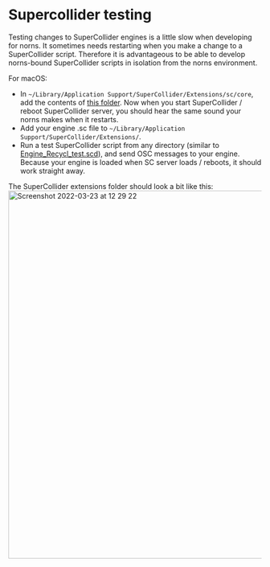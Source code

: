 # Supercollider testing

Testing changes to SuperCollider engines is a little slow when developing for norns. It sometimes needs restarting when you make a change to a SuperCollider script. Therefore it is advantageous to be able to develop norns-bound SuperCollider scripts in isolation from the norns environment.

For macOS:

- In `~/Library/Application Support/SuperCollider/Extensions/sc/core`, add the contents of [this folder](https://github.com/monome/norns/tree/main/sc/core). Now when you start SuperCollider / reboot SuperCollider server, you should hear the same sound your norns makes when it restarts.
- Add your engine .sc file to `~/Library/Application Support/SuperCollider/Extensions/`.
- Run a test SuperCollider script from any directory (similar to [Engine_Recycl_test.scd](https://github.com/simioliolio/recycl/blob/master/sctesting/Engine_Recycle_test.scd)), and send OSC messages to your engine. Because your engine is loaded when SC server loads / reboots, it should work straight away.

The SuperCollider extensions folder should look a bit like this:
<img width="732" alt="Screenshot 2022-03-23 at 12 29 22" src="https://user-images.githubusercontent.com/22215429/159689862-60cce0d7-29b7-4a30-a754-6047507e9a60.png">
